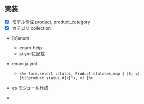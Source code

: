 ## 実装

- [x] モデル作成 product, product_category
- [x] カテゴリ  collection
- [x]enum
  - enum-help
  - ja.ymlに記載

- enum ja yml
  -     <%= form.select :status, Product.statuses.map { |k, v| [t("product.status.#{k}"), v] }%>

- es モジュール作成
- 